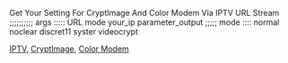 Get Your Setting For CryptImage And Color Modem Via IPTV URL Stream ;;;;;;;;;; args ::::: URL mode your_ip parameter_output ;;;;; mode :::: normal noclear discret11 syster videocrypt 

[IPTV](https://github.com/iptv-org/iptv), [CryptImage](https://github.com/Potomac/cryptimage), [Color Modem](https://github.com/kFYatek/color_modem)

